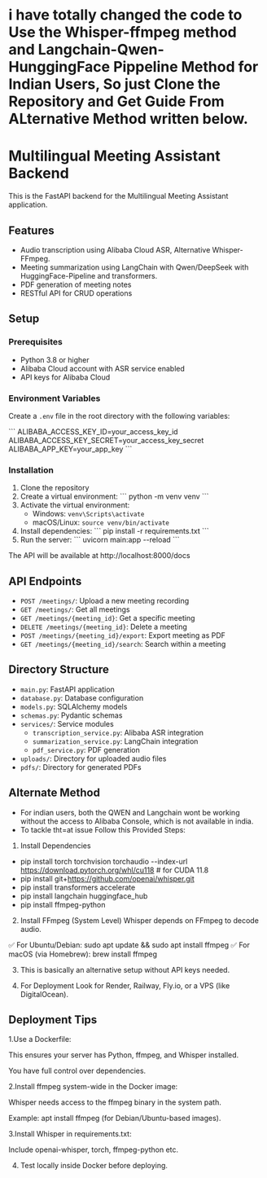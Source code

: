 
# i have totally changed the code to Use the Whisper-ffmpeg method and Langchain-Qwen-HunggingFace Pippeline Method for Indian Users, So just Clone the Repository and Get Guide From ALternative Method written below.

# Multilingual Meeting Assistant Backend

This is the FastAPI backend for the Multilingual Meeting Assistant application.

## Features

- Audio transcription using Alibaba Cloud ASR, Alternative Whisper-FFmpeg.
- Meeting summarization using LangChain with Qwen/DeepSeek with HuggingFace-Pipeline and transformers.
- PDF generation of meeting notes
- RESTful API for CRUD operations

## Setup

### Prerequisites

- Python 3.8 or higher
- Alibaba Cloud account with ASR service enabled
- API keys for Alibaba Cloud

### Environment Variables

Create a `.env` file in the root directory with the following variables:

\`\`\`
ALIBABA_ACCESS_KEY_ID=your_access_key_id
ALIBABA_ACCESS_KEY_SECRET=your_access_key_secret
ALIBABA_APP_KEY=your_app_key
\`\`\`

### Installation

1. Clone the repository
2. Create a virtual environment:
   \`\`\`
   python -m venv venv
   \`\`\`
3. Activate the virtual environment:
   - Windows: `venv\Scripts\activate`
   - macOS/Linux: `source venv/bin/activate`
4. Install dependencies:
   \`\`\`
   pip install -r requirements.txt
   \`\`\`
5. Run the server:
   \`\`\`
   uvicorn main:app --reload
   \`\`\`

The API will be available at http://localhost:8000/docs

## API Endpoints

- `POST /meetings/`: Upload a new meeting recording
- `GET /meetings/`: Get all meetings
- `GET /meetings/{meeting_id}`: Get a specific meeting
- `DELETE /meetings/{meeting_id}`: Delete a meeting
- `POST /meetings/{meeting_id}/export`: Export meeting as PDF
- `GET /meetings/{meeting_id}/search`: Search within a meeting

## Directory Structure

- `main.py`: FastAPI application
- `database.py`: Database configuration
- `models.py`: SQLAlchemy models
- `schemas.py`: Pydantic schemas
- `services/`: Service modules
  - `transcription_service.py`: Alibaba ASR integration
  - `summarization_service.py`: LangChain integration
  - `pdf_service.py`: PDF generation
- `uploads/`: Directory for uploaded audio files
- `pdfs/`: Directory for generated PDFs


## Alternate Method
- For indian users, both the QWEN and Langchain wont be working without the access to Alibaba Console, which is not available in india.
- To tackle tht=at issue Follow this Provided Steps:
1. Install Dependencies
- pip install torch torchvision torchaudio --index-url https://download.pytorch.org/whl/cu118  # for CUDA 11.8
- pip install git+https://github.com/openai/whisper.git
- pip install transformers accelerate
- pip install langchain huggingface_hub
- pip install ffmpeg-python

 2. Install FFmpeg (System Level)
Whisper depends on FFmpeg to decode audio.

✅ For Ubuntu/Debian: sudo apt update && sudo apt install ffmpeg
✅ For macOS (via Homebrew): brew install ffmpeg


3. This is basically an alternative setup without API keys needed.

4. For Deployment Look for  Render, Railway, Fly.io, or a VPS (like DigitalOcean).



## Deployment Tips

1.Use a Dockerfile:

This ensures your server has Python, ffmpeg, and Whisper installed.

You have full control over dependencies.

2.Install ffmpeg system-wide in the Docker image:

Whisper needs access to the ffmpeg binary in the system path.

Example: apt install ffmpeg (for Debian/Ubuntu-based images).

3.Install Whisper in requirements.txt:

Include openai-whisper, torch, ffmpeg-python etc.

4. Test locally inside Docker before deploying.
